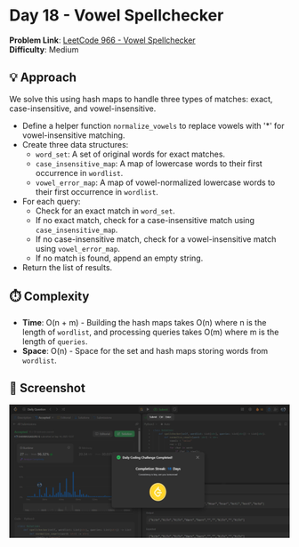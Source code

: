 # Day 18 - Vowel Spellchecker

**Problem Link**: [LeetCode 966 - Vowel Spellchecker](https://leetcode.com/problems/vowel-spellchecker/)  
**Difficulty**: Medium

## 💡 Approach

We solve this using hash maps to handle three types of matches: exact, case-insensitive, and vowel-insensitive.

- Define a helper function `normalize_vowels` to replace vowels with '*' for vowel-insensitive matching.
- Create three data structures:
  - `word_set`: A set of original words for exact matches.
  - `case_insensitive_map`: A map of lowercase words to their first occurrence in `wordlist`.
  - `vowel_error_map`: A map of vowel-normalized lowercase words to their first occurrence in `wordlist`.
- For each query:
  - Check for an exact match in `word_set`.
  - If no exact match, check for a case-insensitive match using `case_insensitive_map`.
  - If no case-insensitive match, check for a vowel-insensitive match using `vowel_error_map`.
  - If no match is found, append an empty string.
- Return the list of results.

## ⏱️ Complexity

- **Time**: O(n + m) - Building the hash maps takes O(n) where n is the length of `wordlist`, and processing queries takes O(m) where m is the length of `queries`.
- **Space**: O(n) - Space for the set and hash maps storing words from `wordlist`.

## 📸 Screenshot
![Solution Screenshot](screenshot.png)